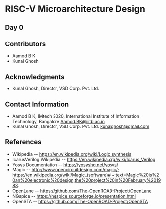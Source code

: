 # RISC-V Microarchitecture Design
## Day 0


## Contributors
* Aamod B K
* Kunal Ghosh

## Acknowledgments
* Kunal Ghosh, Director, VSD Corp. Pvt. Ltd.

## Contact Information
* Aamod B K, IMtech 2020, International Institute of Information Technology, Bangalore Aamod.BK@iiitb.ac.in
* Kunal Ghosh, Director, VSD Corp. Pvt. Ltd. kunalghosh@gmail.com

## References
* Wikipedia -- https://en.wikipedia.org/wiki/Logic_synthesis
* IcarusVerilog Wikipedia -- https://en.wikipedia.org/wiki/Icarus_Verilog
* Yosys Documentation -- https://yosyshq.net/yosys/
* Magic -- http://www.opencircuitdesign.com/magic/; https://en.wikipedia.org/wiki/Magic_(software)#:~:text=Magic%20is%20an%20electronic%20design,the%20project%20in%20February%201983.
* OpenLane -- https://github.com/The-OpenROAD-Project/OpenLane
* NGspice -- https://ngspice.sourceforge.io/presentation.html
* OpenSTA -- https://github.com/The-OpenROAD-Project/OpenSTA
